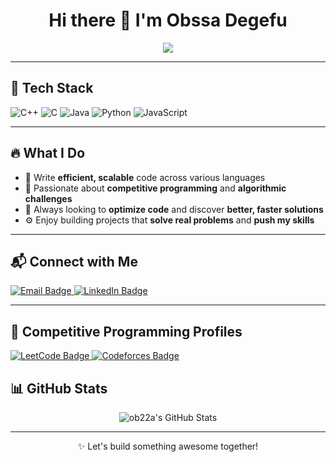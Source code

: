 <h1 align="center">Hi there 👋 I'm Obssa Degefu</h1>

<p align="center">
  <img src="https://readme-typing-svg.herokuapp.com?font=Fira+Code&size=22&pause=1000&color=36BCF7&center=true&vCenter=true&width=500&lines=I+am+a+SWE+Student+at+AAiT.;" />
</p>

---

## 🔧 Tech Stack

![C++](https://img.shields.io/badge/C++-00599C?style=flat&logo=c%2B%2B&logoColor=white)
![C](https://img.shields.io/badge/C-000000?style=flat&logo=c&logoColor=white)
![Java](https://img.shields.io/badge/Java-ED8B00?style=flat&logo=java&logoColor=white)
![Python](https://img.shields.io/badge/Python-3776AB?style=flat&logo=python&logoColor=white)
![JavaScript](https://img.shields.io/badge/JavaScript-F7DF1E?style=flat&logo=javascript&logoColor=black)

---

## 🔥 What I Do

- 🧠 Write **efficient, scalable** code across various languages  
- 🧩 Passionate about **competitive programming** and **algorithmic challenges**  
- 🚀 Always looking to **optimize code** and discover **better, faster solutions**  
- ⚙️ Enjoy building projects that **solve real problems** and **push my skills**

---

## 📬 Connect with Me

<p align="left">
  <a href="mailto:Ob22adegefu123@gmail.com" target="_blank">
    <img src="https://img.shields.io/badge/Email-D14836?style=for-the-badge&logo=gmail&logoColor=white" alt="Email Badge"/>
  </a>
  <a href="https://linkedin.com/in/ob22a" target="_blank">
    <img src="https://img.shields.io/badge/LinkedIn-0A66C2?style=for-the-badge&logo=linkedin&logoColor=white" alt="LinkedIn Badge"/>
  </a>
</p>

---

## 🧠 Competitive Programming Profiles

<p align="left">
  <a href="https://leetcode.com/ob22a" target="_blank">
    <img src="https://img.shields.io/badge/LeetCode-FFA116?style=for-the-badge&logo=leetcode&logoColor=black" alt="LeetCode Badge"/>
  </a>
  <a href="https://codeforces.com/profile/ob22a" target="_blank">
    <img src="https://img.shields.io/badge/Codeforces-1F8ACB?style=for-the-badge&logo=codeforces&logoColor=white" alt="Codeforces Badge"/>
  </a>
</p>

## 📊 GitHub Stats

<p align="center">
  <img src="https://github-readme-stats.vercel.app/api?username=ob22a&show_icons=true&theme=github_dark&hide_border=true" alt="ob22a's GitHub Stats" />
</p>

---

<p align="center">
  ✨ Let's build something awesome together!
</p>
